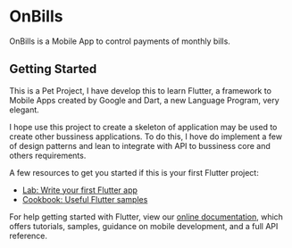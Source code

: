 # OnBills

OnBills is a Mobile App to control payments of monthly bills.

## Getting Started

This is a Pet Project, I have develop this to learn Flutter, a framework to Mobile Apps created by Google and Dart, a new Language Program, very elegant.

I hope use this project to create a skeleton of application may be used to create other bussiness applications.
To do this, I hove do implement a few of design patterns and lean to integrate with API to bussiness core and others requirements.

A few resources to get you started if this is your first Flutter project:

- [Lab: Write your first Flutter app](https://flutter.dev/docs/get-started/codelab)
- [Cookbook: Useful Flutter samples](https://flutter.dev/docs/cookbook)

For help getting started with Flutter, view our
[online documentation](https://flutter.dev/docs), which offers tutorials,
samples, guidance on mobile development, and a full API reference.
